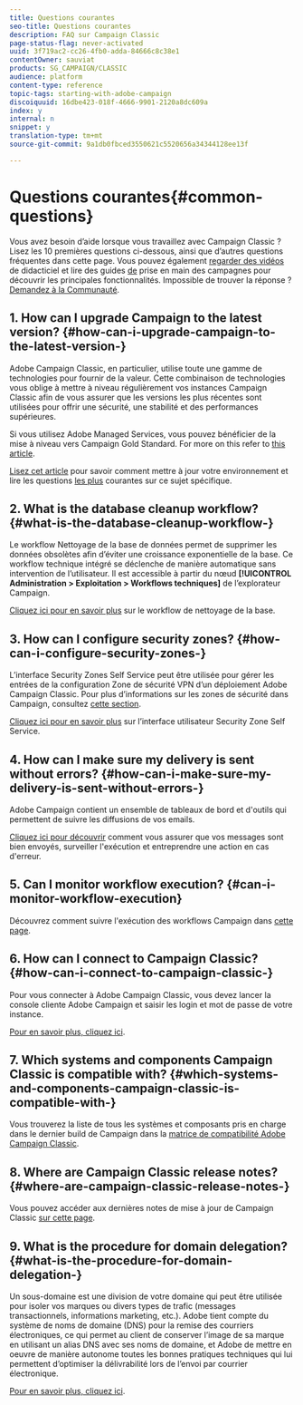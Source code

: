 ```yaml
---
title: Questions courantes
seo-title: Questions courantes
description: FAQ sur Campaign Classic
page-status-flag: never-activated
uuid: 3f719ac2-cc26-4fb0-adda-84666c8c38e1
contentOwner: sauviat
products: SG_CAMPAIGN/CLASSIC
audience: platform
content-type: reference
topic-tags: starting-with-adobe-campaign
discoiquuid: 16dbe423-018f-4666-9901-2120a8dc609a
index: y
internal: n
snippet: y
translation-type: tm+mt
source-git-commit: 9a1db0fbced3550621c5520656a34344128ee13f

---
```



# Questions courantes{#common-questions}

Vous avez besoin d’aide lorsque vous travaillez avec Campaign Classic ? Lisez les 10 premières questions ci-dessous, ainsi que d’autres questions fréquentes dans cette page. Vous pouvez également [regarder des vidéos](https://docs.adobe.com/content/help/en/campaign-learn/campaign-classic-tutorials/overview.html) de didacticiel et lire des guides [de](../../platform/using/tutorials.md#step-by-step-guides) prise en main des campagnes pour découvrir les principales fonctionnalités. Impossible de trouver la réponse ? [Demandez à la Communauté](https://forums.adobe.com/community/experience-cloud/marketing-cloud/campaign).

## 1. How can I upgrade Campaign to the latest version? {#how-can-i-upgrade-campaign-to-the-latest-version-}

Adobe Campaign Classic, en particulier, utilise toute une gamme de technologies pour fournir de la valeur. Cette combinaison de technologies vous oblige à mettre à niveau régulièrement vos instances Campaign Classic afin de vous assurer que les versions les plus récentes sont utilisées pour offrir une sécurité, une stabilité et des performances supérieures.

Si vous utilisez Adobe Managed Services, vous pouvez bénéficier de la mise à niveau vers Campaign Gold Standard. For more on this refer to [this article](https://helpx.adobe.com/campaign/kb/gold-standard.html).

[Lisez cet article](https://helpx.adobe.com/campaign/kb/acc-build-upgrade.html) pour savoir comment mettre à jour votre environnement et lire les questions [les plus](https://helpx.adobe.com/campaign/kb/build-upgrade-faq.html) courantes sur ce sujet spécifique.

## 2. What is the database cleanup workflow? {#what-is-the-database-cleanup-workflow-}

Le workflow Nettoyage de la base de données permet de supprimer les données obsolètes afin d’éviter une croissance exponentielle de la base. Ce workflow technique intégré se déclenche de manière automatique sans intervention de l’utilisateur. Il est accessible à partir du nœud **[!UICONTROL Administration > Exploitation > Workflows techniques]** de l’explorateur Campaign.

[Cliquez ici pour en savoir plus](../../production/using/database-cleanup-workflow.md) sur le workflow de nettoyage de la base.

## 3. How can I configure security zones? {#how-can-i-configure-security-zones-}

L’interface Security Zones Self Service peut être utilisée pour gérer les entrées de la configuration Zone de sécurité VPN d’un déploiement Adobe Campaign Classic. Pour plus d’informations sur les zones de sécurité dans Campaign, consultez [cette section](../../installation/using/configuring-campaign-server.md#defining-security-zones).

[Cliquez ici pour en savoir plus](https://helpx.adobe.com/campaign/kb/configuring-security-zones-self-service.html) sur l’interface utilisateur Security Zone Self Service.

## 4. How can I make sure my delivery is sent without errors? {#how-can-i-make-sure-my-delivery-is-sent-without-errors-}

Adobe Campaign contient un ensemble de tableaux de bord et d&#39;outils qui permettent de suivre les diffusions de vos emails.

[Cliquez ici pour découvrir](../../delivery/using/monitoring-a-delivery.md) comment vous assurer que vos messages sont bien envoyés, surveiller l&#39;exécution et entreprendre une action en cas d&#39;erreur.

## 5. Can I monitor workflow execution? {#can-i-monitor-workflow-execution}

Découvrez comment suivre l&#39;exécution des workflows Campaign dans [cette page](../../workflow/using/executing-a-workflow.md).

## 6. How can I connect to Campaign Classic? {#how-can-i-connect-to-campaign-classic-}

Pour vous connecter à Adobe Campaign Classic, vous devez lancer la console cliente Adobe Campaign et saisir les login et mot de passe de votre instance.

[Pour en savoir plus, cliquez ici](../../platform/using/launching-adobe-campaign.md).

## 7. Which systems and components Campaign Classic is compatible with? {#which-systems-and-components-campaign-classic-is-compatible-with-}

Vous trouverez la liste de tous les systèmes et composants pris en charge dans le dernier build de Campaign dans la [matrice de compatibilité Adobe Campaign Classic](https://helpx.adobe.com/campaign/kb/compatibility-matrix.html).

## 8. Where are Campaign Classic release notes? {#where-are-campaign-classic-release-notes-}

Vous pouvez accéder aux dernières notes de mise à jour de Campaign Classic [sur cette page](https://docs.adobe.com/content/help/en/campaign-classic/using/release-notes/latest-release.html).

## 9. What is the procedure for domain delegation? {#what-is-the-procedure-for-domain-delegation-}

Un sous-domaine est une division de votre domaine qui peut être utilisée pour isoler vos marques ou divers types de trafic (messages transactionnels, informations marketing, etc.).
Adobe tient compte du système de noms de domaine (DNS) pour la remise des courriers électroniques, ce qui permet au client de conserver l’image de sa marque en utilisant un alias DNS avec ses noms de domaine, et Adobe de mettre en oeuvre de manière autonome toutes les bonnes pratiques techniques qui lui permettent d’optimiser la délivrabilité lors de l’envoi par courrier électronique.

[Pour en savoir plus, cliquez ici](https://helpx.adobe.com/campaign/kb/domain-name-delegation.html).

